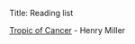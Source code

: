 Title: Reading list

[Tropic of Cancer](https://en.wikipedia.org/wiki/Tropic_of_Cancer_(novel)) - Henry Miller

